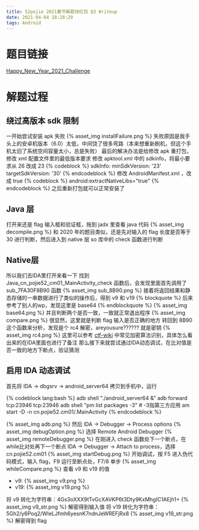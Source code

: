 ```yaml
---
title: 52pojie 2021春节解题领红包 Q3 Writeup
date: 2021-04-04 18:28:29
tags: Android
---
```

# 题目链接
[Happy_New_Year_2021_Challenge](https://down.52pojie.cn/Challenge/Happy_New_Year_2021_Challenge.rar)

<!--more-->

# 解题过程

## 绕过高版本 sdk 限制

一开始尝试安装 apk 失败
{% asset_img installFailure.png %}
失败原因是我手头上的安卓机版本（6.0）太低，中间饶了很多弯路（本来想重新刷机，但这个手机太旧了系统空间容量太小，总是失败）
最后的解决办法是给修改 apk 重打包，修改 xml 配置文件里的最低版本要求
修改 apktool.xml 中的 sdkinfo，将最小要求从 26 改成 23
{% codeblock %}
 sdkInfo:
   minSdkVersion: '23'
   targetSdkVersion: '30'
{% endcodeblock %}
修改 AndroidManifest.xml ，改成 true
{% codeblock %}
android:extractNativeLibs="true"
{% endcodeblock %}
之后重新打包就可以正常安装了

## Java 层

打开来还是 flag 输入框和验证框，拖到 jadx 里查看 java 代码
{% asset_img decompile.png %}
和 2020 年的题目类似，还是先对输入的 flag 长度是否等于 30 进行判断，然后进入到 native 层 so 库中的 check 函数进行判断

## Native层

所以我们去IDA里打开来看一下
找到 Java\_cn\_pojie52\_cm01\_MainActivity\_check 函数后，会发现里面首先调用了 sub\_7FA30F8B90 函数
{% asset_img sub_8B90.png %}
接着将返回结果和静态存储的一串数据进行了类似的操作后，得到 v9 和 v19
{% blockquote %}
后来参考了别人的wp，发现这里是 base64
{% endblockquote %}
{% asset_img base64.png %}
并且判断两个是否一致，一致就正常退出程序
{% asset_img compare.png %}
很显然，这里就是判断 flag 输入是否正确的地方
转回到 8B90 这个函数来分析，发现是个 rc4 解密，areyousure?????? 就是密钥
{% asset_img rc4.png %}
这里可以参考 [ctf-wiki](https://ctf-wiki.org/reverse/identify-encode-encryption/introduction/#rc4) 中常见加密算法识别，具体怎么看出来的在IDA里面也进行了备注
那么接下来就尝试通过IDA动态调试，在比对值是否一致的地方下断点，验证猜测

## 启用 IDA 动态调试
首先将 IDA → dbgsrv → android\_server64 拷贝到手机中，运行

{% codeblock lang:bash %}
adb shell "./android_server64 &"
adb forward tcp:23946 tcp:23946
adb shell "pm list packages -3" # -3指第三方应用
am start -D -n cn.pojie52.cm01/.MainActivity
{% endcodeblock %}

{% asset_img adb.png %}
然后 IDA → Debugger → Process options
{% asset_img debugOption.png %}
选择 Remote Android Debugger
{% asset_img remoteDebugger.png %}
在刚进入 check 函数处下一个断点，在while比对处再下一个断点
IDA → Debugger → Attach to process，选择 cn.pojie52.cm01
{% asset_img startDebug.png %}
开始调试，按 F5 进入伪代码模式，输入 flag，F9 运行至断点处，F7/8 单步
{% asset_img whileCompare.png %}
查看 v9 和 v19 的值
* v9:
{% asset_img v9.png %}
* v19:
{% asset_img v19.png %}

将 v9 转化为字符串：4Gs3oXXX9tTvGcXAVKP6t3Dty9KxMhgIC1AEjh1+
{% asset_img v9_str.png %}
解密得到输入值
将 v19 转化为字符串：5Gh2/y6Poq2/WIeLJfmh6yesnK7ndnJeWREFjRx8
{% asset_img v19_str.png %}
解密得到 flag
